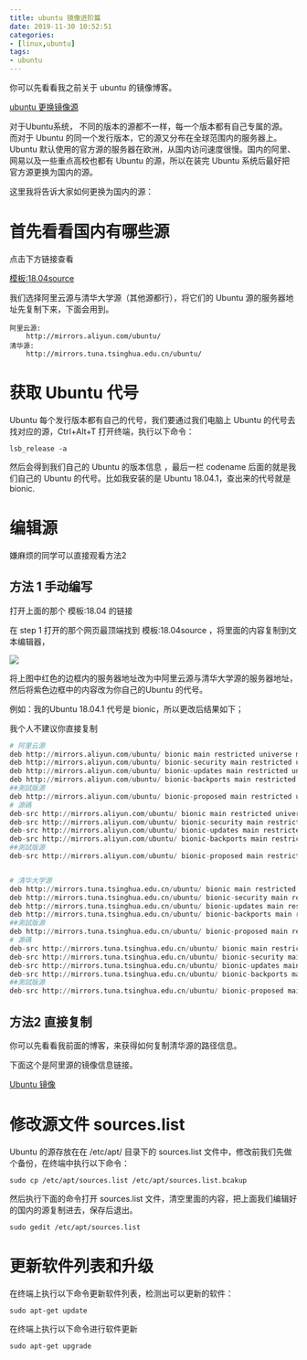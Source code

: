 ```yaml
---
title: ubuntu 镜像进阶篇
date: 2019-11-30 10:52:51
categories:
- [linux,ubuntu]
tags:
- ubuntu
---
```

你可以先看看我之前关于 ubuntu 的镜像博客。

[ubuntu 更换镜像源](https://benpaodewoniu.github.io/2019/01/19/ubuntu1/)

<!--more-->

对于Ubuntu系统， 不同的版本的源都不一样，每一个版本都有自己专属的源。 而对于 Ubuntu 的同一个发行版本，它的源又分布在全球范围内的服务器上。Ubuntu 默认使用的官方源的服务器在欧洲，从国内访问速度很慢。国内的阿里、网易以及一些重点高校也都有 Ubuntu 的源，所以在装完 Ubuntu 系统后最好把官方源更换为国内的源。

这里我将告诉大家如何更换为国内的源：

# 首先看看国内有哪些源

点击下方链接查看

[模板:18.04source](https://wiki.ubuntu.org.cn/%E6%A8%A1%E6%9D%BF:18.04source)

我们选择阿里云源与清华大学源（其他源都行），将它们的 Ubuntu 源的服务器地址先复制下来，下面会用到。

	阿里云源: 
		http://mirrors.aliyun.com/ubuntu/
	清华源: 
		http://mirrors.tuna.tsinghua.edu.cn/ubuntu/

# 获取 Ubuntu 代号

Ubuntu 每个发行版本都有自己的代号，我们要通过我们电脑上 Ubuntu 的代号去找对应的源，Ctrl+Alt+T 打开终端，执行以下命令：

	lsb_release -a

然后会得到我们自己的 Ubuntu 的版本信息 ，最后一栏 codename 后面的就是我们自己的 Ubuntu 的代号。比如我安装的是 Ubuntu 18.04.1，查出来的代号就是 bionic.

# 编辑源

嫌麻烦的同学可以直接观看方法2

## 方法 1 手动编写

打开上面的那个 模板:18.04 的链接

在 step 1 打开的那个网页最顶端找到 模板:18.04source ，将里面的内容复制到文本编辑器，

![](/images/ubuntu/2_0.png)


将上图中红色的边框内的服务器地址改为中阿里云源与清华大学源的服务器地址，然后将紫色边框中的内容改为你自己的Ubuntu 的代号。

例如：我的Ubuntu 18.04.1 代号是 bionic，所以更改后结果如下；

我个人不建议你直接复制

```python
# 阿里云源
deb http://mirrors.aliyun.com/ubuntu/ bionic main restricted universe multiverse
deb http://mirrors.aliyun.com/ubuntu/ bionic-security main restricted universe multiverse
deb http://mirrors.aliyun.com/ubuntu/ bionic-updates main restricted universe multiverse
deb http://mirrors.aliyun.com/ubuntu/ bionic-backports main restricted universe multiverse
##測試版源
deb http://mirrors.aliyun.com/ubuntu/ bionic-proposed main restricted universe multiverse
# 源碼
deb-src http://mirrors.aliyun.com/ubuntu/ bionic main restricted universe multiverse
deb-src http://mirrors.aliyun.com/ubuntu/ bionic-security main restricted universe multiverse
deb-src http://mirrors.aliyun.com/ubuntu/ bionic-updates main restricted universe multiverse
deb-src http://mirrors.aliyun.com/ubuntu/ bionic-backports main restricted universe multiverse
##測試版源
deb-src http://mirrors.aliyun.com/ubuntu/ bionic-proposed main restricted universe multiverse


# 清华大学源
deb http://mirrors.tuna.tsinghua.edu.cn/ubuntu/ bionic main restricted universe multiverse
deb http://mirrors.tuna.tsinghua.edu.cn/ubuntu/ bionic-security main restricted universe multiverse
deb http://mirrors.tuna.tsinghua.edu.cn/ubuntu/ bionic-updates main restricted universe multiverse
deb http://mirrors.tuna.tsinghua.edu.cn/ubuntu/ bionic-backports main restricted universe multiverse
##測試版源
deb http://mirrors.tuna.tsinghua.edu.cn/ubuntu/ bionic-proposed main restricted universe multiverse
# 源碼
deb-src http://mirrors.tuna.tsinghua.edu.cn/ubuntu/ bionic main restricted universe multiverse
deb-src http://mirrors.tuna.tsinghua.edu.cn/ubuntu/ bionic-security main restricted universe multiverse
deb-src http://mirrors.tuna.tsinghua.edu.cn/ubuntu/ bionic-updates main restricted universe multiverse
deb-src http://mirrors.tuna.tsinghua.edu.cn/ubuntu/ bionic-backports main restricted universe multiverse
##測試版源
deb-src http://mirrors.tuna.tsinghua.edu.cn/ubuntu/ bionic-proposed main restricted universe multiverse
```

## 方法2 直接复制

你可以先看看我前面的博客，来获得如何复制清华源的路径信息。

下面这个是阿里源的镜像信息链接。

[Ubuntu 镜像](https://developer.aliyun.com/mirror/ubuntu?spm=a2c6h.13651102.0.0.53322f705KX5sL)

# 修改源文件 sources.list

Ubuntu 的源存放在在 /etc/apt/ 目录下的 sources.list 文件中，修改前我们先做个备份，在终端中执行以下命令：

	sudo cp /etc/apt/sources.list /etc/apt/sources.list.bcakup

然后执行下面的命令打开 sources.list 文件，清空里面的内容，把上面我们编辑好的国内的源复制进去，保存后退出。

	sudo gedit /etc/apt/sources.list

# 更新软件列表和升级

在终端上执行以下命令更新软件列表，检测出可以更新的软件：

	sudo apt-get update

在终端上执行以下命令进行软件更新

	sudo apt-get upgrade
